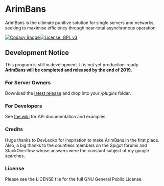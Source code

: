 # ArimBans
ArimBans is the ultimate punitive solution for single servers and networks, seeking to maximise efficiency through near-total asynchronous operation.

[![Codacy Badge](https://api.codacy.com/project/badge/Grade/927a51eabfd64aa3ad77b861b33107bb)](https://www.codacy.com/manual/A248/ArimBans?utm_source=github.com&amp;utm_medium=referral&amp;utm_content=A248/ArimBans&amp;utm_campaign=Badge_Grade)[![License: GPL v3](https://img.shields.io/badge/License-GPLv3-blue.svg)](https://www.gnu.org/licenses/gpl-3.0)


## Development Notice ##

This program is still in development. It is not yet production-ready. **ArimBans will be completed and released by the end of 2019**.


### For Server Owners

Download the [latest release](https://github.com/A248/ArimBans/releases) and drop into your */plugins* folder.


### For Developers

See [the wiki](https://github.com/A248/ArimBans/wiki) for API documentation and examples.


### Credits

Huge thanks to DevLeoko for inspiration to make ArimBans in the first place.
Also, a big thanks to the countless members on the Spigot forums and StackOverflow whose answers were the constant subject of my google searches.

### License

Please see the LICENSE file for the full GNU General Public License.
